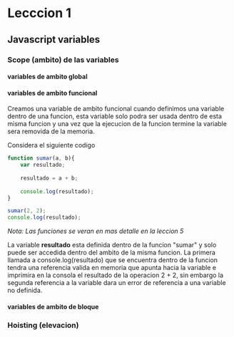 Lecccion 1
==========

Javascript variables
--------------------

### Scope (ambito) de las variables

#### variables de ambito global

#### variables de ambito funcional

Creamos una variable de ambito funcional cuando definimos una variable dentro de una funcion, esta variable solo podra ser usada dentro de esta misma funcion y una vez que la ejecucion de la funcion termine la variable sera removida de la memoria.

Considera el siguiente codigo

```javascript
function sumar(a, b){
    var resultado;
    
    resultado = a + b;
    
    console.log(resultado);
}

sumar(2, 2);
console.log(resultado);

```
*Nota: Las funciones se veran en mas detalle en la leccion 5*

La variable **resultado** esta definida dentro de la funcion "sumar" y solo puede ser accedida dentro del ambito de la misma funcion. La primera llamada a console.log(resultado) que se encuentra dentro de la funcion tendra una referencia valida en memoria que apunta hacia la variable e imprimira en la consola el resultado de la operacion 2 + 2, sin embargo la segunda referencia a la variable dara un error de referencia a una variable no definida.



#### variables de ambito de bloque



### Hoisting (elevacion)